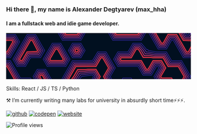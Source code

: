 ### Hi there 👋, my name is Alexander Degtyarev (max_hha)
#### I am a fullstack web and idie game developer.
![I am a fullstack web and idie game developer.](https://raw.githubusercontent.com/maxhha/maxhha/master/banner.svg)


Skills: React / JS / TS / Python

⚒ I’m currently writing many labs for university in absurdly short time⚡⚡⚡.

[<img src='https://cdn.jsdelivr.net/npm/simple-icons@3.0.1/icons/github.svg' alt='github' height='40'>](https://github.com/maxhha)  [<img src='https://cdn.jsdelivr.net/npm/simple-icons@3.0.1/icons/codepen.svg' alt='codepen' height='40'>](https://codepen.io/max_hha)  [<img src='https://cdn.jsdelivr.net/npm/simple-icons@3.0.1/icons/icloud.svg' alt='website' height='40'>](https://maxhha.github.io)  

![Profile views](https://gpvc.arturio.dev/maxhha)  
